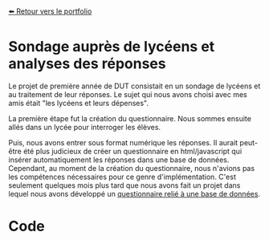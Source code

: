 [:arrow_left: Retour vers le portfolio](https://github.com/ThibaultLanthiez/Portfolio)

# Sondage auprès de lycéens et analyses des réponses

Le projet de première année de DUT consistait en un sondage de lycéens et au traitement de leur réponses. Le sujet qui nous avons choisi avec mes amis était "les lycéens et leurs dépenses". 

La première étape fut la création du questionnaire. Nous sommes ensuite allés dans un lycée pour interroger les élèves.

Puis, nous avons entrer sous format numérique les réponses. Il aurait peut-être été plus judicieux de créer un questionnaire en html/javascript qui insérer automatiquement les réponses dans une base de données. Cependant, au moment de la création du questionnaire, nous n'avions pas les compétences nécessaires pour ce genre d'implémentation. C'est seulement quelques mois plus tard que nous avons fait un projet dans lequel nous avons développé un [questionnaire relié à une base de données](https://github.com/ThibaultLanthiez/questionnaire-relie-base-donnees).   

# Code
